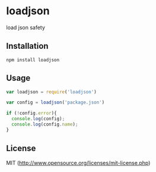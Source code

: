 # loadjson

load json safety

## Installation

`npm install loadjson`

## Usage

``` javascript
var loadjson = require('loadjson')

var config = loadjson('package.json')

if (!config.error){
  console.log(config);
  console.log(config.name);
}

```

## License

MIT (http://www.opensource.org/licenses/mit-license.php)